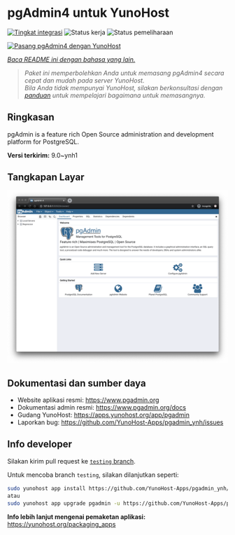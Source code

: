 <!--
N.B.: README ini dibuat secara otomatis oleh <https://github.com/YunoHost/apps/tree/master/tools/readme_generator>
Ini TIDAK boleh diedit dengan tangan.
-->

# pgAdmin4 untuk YunoHost

[![Tingkat integrasi](https://apps.yunohost.org/badge/integration/pgadmin)](https://ci-apps.yunohost.org/ci/apps/pgadmin/)
![Status kerja](https://apps.yunohost.org/badge/state/pgadmin)
![Status pemeliharaan](https://apps.yunohost.org/badge/maintained/pgadmin)

[![Pasang pgAdmin4 dengan YunoHost](https://install-app.yunohost.org/install-with-yunohost.svg)](https://install-app.yunohost.org/?app=pgadmin)

*[Baca README ini dengan bahasa yang lain.](./ALL_README.md)*

> *Paket ini memperbolehkan Anda untuk memasang pgAdmin4 secara cepat dan mudah pada server YunoHost.*  
> *Bila Anda tidak mempunyai YunoHost, silakan berkonsultasi dengan [panduan](https://yunohost.org/install) untuk mempelajari bagaimana untuk memasangnya.*

## Ringkasan

pgAdmin is a feature rich Open Source administration and development platform for PostgreSQL.


**Versi terkirim:** 9.0~ynh1

## Tangkapan Layar

![Tangkapan Layar pada pgAdmin4](./doc/screenshots/pgadmin4-welcome-light.png)

## Dokumentasi dan sumber daya

- Website aplikasi resmi: <https://www.pgadmin.org>
- Dokumentasi admin resmi: <https://www.pgadmin.org/docs>
- Gudang YunoHost: <https://apps.yunohost.org/app/pgadmin>
- Laporkan bug: <https://github.com/YunoHost-Apps/pgadmin_ynh/issues>

## Info developer

Silakan kirim pull request ke [`testing` branch](https://github.com/YunoHost-Apps/pgadmin_ynh/tree/testing).

Untuk mencoba branch `testing`, silakan dilanjutkan seperti:

```bash
sudo yunohost app install https://github.com/YunoHost-Apps/pgadmin_ynh/tree/testing --debug
atau
sudo yunohost app upgrade pgadmin -u https://github.com/YunoHost-Apps/pgadmin_ynh/tree/testing --debug
```

**Info lebih lanjut mengenai pemaketan aplikasi:** <https://yunohost.org/packaging_apps>
